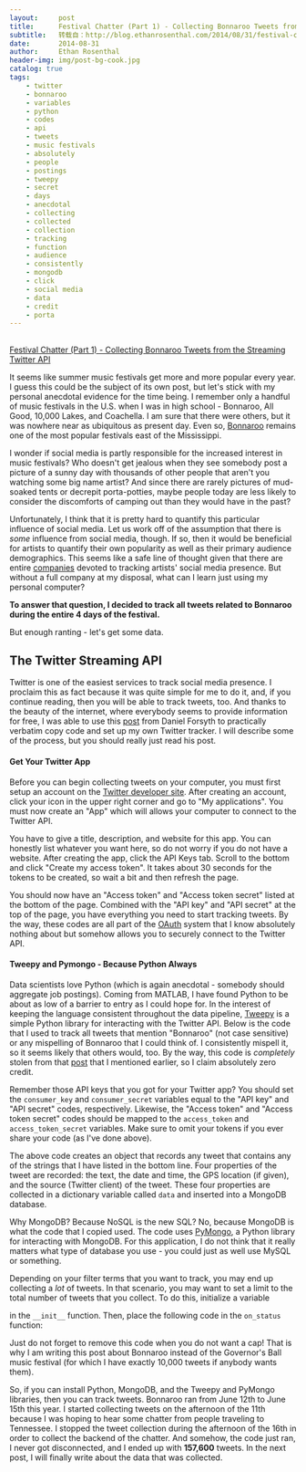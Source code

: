 ```yaml
---
layout:     post
title:      Festival Chatter (Part 1) - Collecting Bonnaroo Tweets from the Streaming Twitter API
subtitle:   转载自：http://blog.ethanrosenthal.com/2014/08/31/festival-chatter-part1/
date:       2014-08-31
author:     Ethan Rosenthal
header-img: img/post-bg-cook.jpg
catalog: true
tags:
    - twitter
    - bonnaroo
    - variables
    - python
    - codes
    - api
    - tweets
    - music festivals
    - absolutely
    - people
    - postings
    - tweepy
    - secret
    - days
    - anecdotal
    - collecting
    - collected
    - collection
    - tracking
    - function
    - audience
    - consistently
    - mongodb
    - click
    - social media
    - data
    - credit
    - porta
---
```


## 
[Festival Chatter (Part 1) - Collecting Bonnaroo Tweets from the Streaming Twitter API](http://blog.ethanrosenthal.com/2014/08/31/festival-chatter-part1)


It seems like summer music festivals get more and more popular every year. I guess this could be the subject of its own post, but let's stick with my personal anecdotal evidence for the time being. I remember only a handful of music festivals in the U.S. when I was in high school - Bonnaroo, All Good, 10,000 Lakes, and Coachella. I am sure that there were others, but it was nowhere near as ubiquitous as present day. Even so, [Bonnaroo](http://www.bonnaroo.com/) remains one of the most popular festivals east of the Mississippi.

I wonder if social media is partly responsible for the increased interest in music festivals? Who doesn't get jealous when they see somebody post a picture of a sunny day with thousands of other people that aren't you watching some big name artist? And since there are rarely pictures of mud-soaked tents or decrepit porta-potties, maybe people today are less likely to consider the discomforts of camping out than they would have in the past?

Unfortunately, I think that it is pretty hard to quantify this particular influence of social media. Let us work off of the assumption that there is *some* influence from social media, though. If so, then it would be beneficial for artists to quantify their own popularity as well as their primary audience demographics. This seems like a safe line of thought given that there are entire [companies](https://www.nextbigsound.com/) devoted to tracking artists' social media presence. But without a full company at my disposal, what can I learn just using my personal computer?

**To answer that question, I decided to track all tweets related to Bonnaroo during the entire 4 days of the festival.**

But enough ranting - let's get some data.

## The Twitter Streaming API

Twitter is one of the easiest services to track social media presence. I proclaim this as fact because it was quite simple for me to do it, and, if you continue reading, then you will be able to track tweets, too. And thanks to the beauty of the internet, where everybody seems to provide information for free, I was able to use this [post](http://www.danielforsyth.me/analyzing-a-nhl-playoff-game-with-twitter) from Daniel Forsyth to practically verbatim copy code and set up my own Twitter tracker. I will describe some of the process, but you should really just read his post.

#### Get Your Twitter App

Before you can begin collecting tweets on your computer, you must first setup an account on the [Twitter developer site](https://dev.twitter.com/.). After creating an account, click your icon in the upper right corner and go to "My applications". You must now create an "App" which will allows your computer to connect to the Twitter API.

You have to give a title, description, and website for this app. You can honestly list whatever you want here, so do not worry if you do not have a website. After creating the app, click the API Keys tab. Scroll to the bottom and click "Create my access token". It takes about 30 seconds for the tokens to be created, so wait a bit and then refresh the page.

You should now have an "Access token" and "Access token secret" listed at the bottom of the page. Combined with the "API key" and "API secret" at the top of the page, you have everything you need to start tracking tweets. By the way, these codes are all part of the [OAuth](http://en.wikipedia.org/wiki/OAuth) system that I know absolutely nothing about but somehow allows you to securely connect to the Twitter API.

#### Tweepy and Pymongo - Because Python Always

Data scientists love Python (which is again anecdotal - somebody should aggregate job postings). Coming from MATLAB, I have found Python to be about as low of a barrier to entry as I could hope for. In the interest of keeping the language consistent throughout the data pipeline, [Tweepy](http://www.tweepy.org/) is a simple Python library for interacting with the Twitter API. Below is the code that I used to track all tweets that mention "Bonnaroo" (not case sensitive) or any mispelling of Bonnaroo that I could think of. I consistently mispell it, so it seems likely that others would, too. By the way, this code is *completely* stolen from that [post](http://www.danielforsyth.me/analyzing-a-nhl-playoff-game-with-twitter) that I mentioned earlier, so I claim absolutely zero credit.

Remember those API keys that you got for your Twitter app? You should set the `consumer_key` and `consumer_secret` variables equal to the "API key" and "API secret" codes, respectively. Likewise, the "Access token" and "Access token secret" codes should be mapped to the `access_token` and `access_token_secret` variables. Make sure to omit your tokens if you ever share your code (as I've done above).

The above code creates an object that records any tweet that contains any of the strings that I have listed in the bottom line. Four properties of the tweet are recorded: the text, the date and time, the GPS location (if given), and the source (Twitter client) of the tweet. These four properties are collected in a dictionary variable called `data` and inserted into a MongoDB database.

Why MongoDB? Because NoSQL is the new SQL? No, because MongoDB is what the code that I copied used. The code uses [PyMongo](http://api.mongodb.org/python/current), a Python library for interacting with MongoDB. For this application, I do not think that it really matters what type of database you use - you could just as well use MySQL or something.

Depending on your filter terms that you want to track, you may end up collecting a *lot* of tweets. In that scenario, you may want to set a limit to the total number of tweets that you collect. To do this, initialize a variable

in the `__init__` function. Then, place the following code in the `on_status` function:

Just do not forget to remove this code when you do not want a cap! That is why I am writing this post about Bonnaroo instead of the Governor's Ball music festival (for which I have exactly 10,000 tweets if anybody wants them).

So, if you can install Python, MongoDB, and the Tweepy and PyMongo libraries, then you can track tweets. Bonnaroo ran from June 12th to June 15th this year. I started collecting tweets on the afternoon of the 11th because I was hoping to hear some chatter from people traveling to Tennessee. I stopped the tweet collection during the afternoon of the 16th in order to collect the backend of the chatter. And somehow, the code just ran, I never got disconnected, and I ended up with **157,600** tweets. In the next post, I will finally write about the data that was collected.
